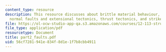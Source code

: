 ```yaml
---
content_type: resource
description: This resource discusses about brittle material behaviour, faults ? general,
  normal faults and extensional tectonics, thrust tectonics, and strike-slip faults.
file: https://ol-ocw-studio-app-qa.s3.amazonaws.com/courses/12-113-structural-geology-fall-2005/56cf7281941e834f8d1e1f7b8cbb4911_part2_faults.pdf
file_type: application/pdf
resourcetype: Document
title: part2_faults.pdf
uid: 56cf7281-941e-834f-8d1e-1f7b8cbb4911
---
```

